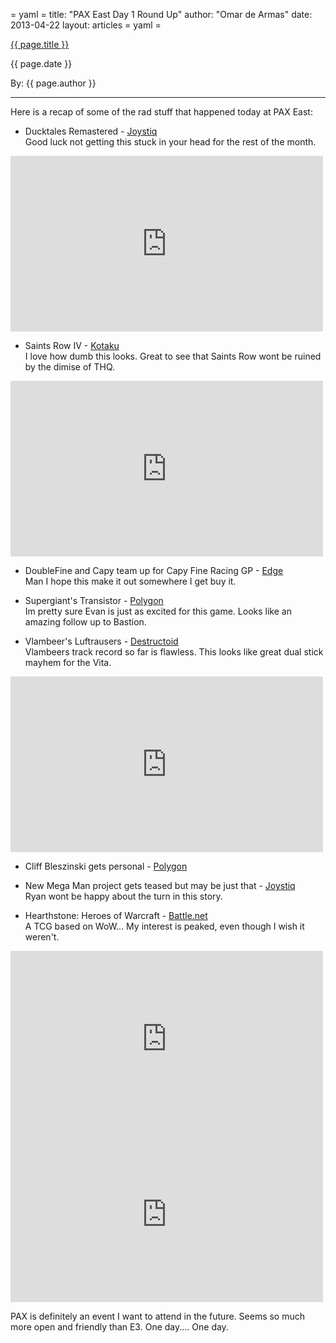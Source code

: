 = yaml =
title: "PAX East Day 1 Round Up"
author: "Omar de Armas" 
date: 2013-04-22
layout: articles
= yaml =

<a href="{{ page.url }}" class='postTitleLink'><p class='postTitle'>{{ page.title }}</p></a>
<p class='postPublished'>{{ page.date }}</p>
<p class='postAuthor'>By: {{ page.author }}</p>
<hr>
Here is a recap of some of the rad stuff that happened today at PAX East:  

* Ducktales Remastered - [Joystiq](http://www.joystiq.com/2013/03/22/capcom-reveals-new-ducktales-game/)  
Good luck not getting this stuck in your head for the rest of the month.

<div class="vid_container">
  <iframe src="http://youtube.com/embed/6N0PzqF9gWY" width="500" height="281" frameborder="0" webkitAllowFullScreen mozallowfullscreen allowFullScreen></iframe>
</div>
  
* Saints Row IV - [Kotaku](http://kotaku.com/5991889/you-can-literally-kill-people-with-dubstep-in-saints-row-iv)  
I love how dumb this looks. Great to see that Saints Row wont be ruined by the dimise of THQ.

<div class="vid_container">
  <iframe src="http://youtube.com/embed/yaBMty_YbSI" width="500" height="281" frameborder="0" webkitAllowFullScreen mozallowfullscreen allowFullScreen></iframe>
</div>
  
* DoubleFine and Capy team up for Capy Fine Racing GP - [Edge](http://www.edge-online.com/news/capy-fine-racing-gp-to-debut-at-pax-east/)  
Man I hope this make it out somewhere I get buy it.  

* Supergiant's Transistor - [Polygon](http://www.polygon.com/2013/3/22/4135546/transistor-bastion-supergiant-games-pax)  
Im pretty sure Evan is just as excited for this game. Looks like an amazing follow up to Bastion.

* Vlambeer's Luftrausers - [Destructoid](http://www.destructoid.com/luftrausers-to-release-on-ps3-and-vita-249407.phtml?utm_source=feedburner&utm_medium=feed&utm_campaign=Feed%3A+Destructoid+%28Destructoid%29)  
Vlambeers track record so far is flawless. This looks like great dual stick mayhem for the Vita.

<div class="vid_container">
  <iframe src="http://youtube.com/embed/X3EENoDfu0g" width="500" height="281" frameborder="0" webkitAllowFullScreen mozallowfullscreen allowFullScreen></iframe>
</div>
  
* Cliff Bleszinski gets personal - [Polygon](http://www.polygon.com/2013/3/22/4135232/cliff-bleszinski-pax-east-talk)

* New Mega Man project gets teased but may be just that - [Joystiq](http://www.joystiq.com/2013/03/22/new-mega-man-game-on-the-way-more-classics-coming-to-3ds-eshop/)  
Ryan wont be happy about the turn in this story.

* Hearthstone: Heroes of Warcraft - [Battle.net](http://us.battle.net/hearthstone/en/)  
A TCG based on WoW... My interest is peaked, even though I wish it weren't.

<div class="vid_container">
  <iframe src="http://youtube.com/embed/QdXl3QtutQI" width="500" height="281" frameborder="0" webkitAllowFullScreen mozallowfullscreen allowFullScreen></iframe>
</div>

<div class="vid_container">
  <iframe src="http://youtube.com/embed/vF_PdZybRJE" width="500" height="281" frameborder="0" webkitAllowFullScreen mozallowfullscreen allowFullScreen></iframe>
</div>
  
PAX is definitely an event I want to attend in the future. Seems so much more open and friendly than E3. One day.... One day.